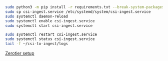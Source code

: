 ```bash
sudo python3 -m pip install -r requirements.txt --break-system-packages
sudo cp csi-ingest.service /etc/systemd/system/csi-ingest.service
sudo systemctl daemon-reload
sudo systemctl enable csi-ingest.service
sudo systemctl start csi-ingest.service
```

```bash
sudo systemctl restart csi-ingest.service
sudo systemctl status csi-ingest.service
tail -f ~/csi-to-ingest/logs
```

[Zerotier setup](https://docs.google.com/document/d/1l8SA2pNLpueWjAy0l3gStlXXv-Tw3wwl3vfgqVdrA8s/edit?usp=sharing)
